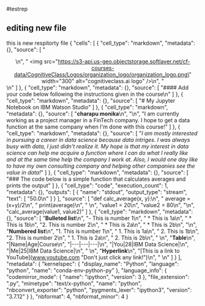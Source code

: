 #testrep
## editing new file
this is new respitorty file
{
 "cells": [
  {
   "cell_type": "markdown",
   "metadata": {},
   "source": [
    "<center>\n",
    "    <img src=\"https://s3-api.us-geo.objectstorage.softlayer.net/cf-courses-data/CognitiveClass/Logos/organization_logo/organization_logo.png\" width=\"300\" alt=\"cognitiveclass.ai logo\"  />\n",
    "</center>\n"
   ]
  },
  {
   "cell_type": "markdown",
   "metadata": {},
   "source": [
    "#### Add your code below following the instructions given in the course\n"
   ]
  },
  {
   "cell_type": "markdown",
   "metadata": {},
   "source": [
    "# My Jupyter Notebook on IBM Watson Studio"
   ]
  },
  {
   "cell_type": "markdown",
   "metadata": {},
   "source": [
    "**charapu monika**\n",
    "\n",
    "I am currently working as a project manager in a FinTech company. I hope to get a data function at the same company when I'm done with this course!"
   ]
  },
  {
   "cell_type": "markdown",
   "metadata": {},
   "source": [
    "*I am mostly interested in pursuing a career in data science because data intriges. I was always busy with data, I just didn't realize it. My hope is that my interest in data science can help me acquire a function where I can do what I really like and at the same time help the company I work at. Also, I would one day like to have my own consulting company and helping other companies see the value in data!*"
   ]
  },
  {
   "cell_type": "markdown",
   "metadata": {},
   "source": [
    "### The code below is a simple function that calculates averages and prints the output"
   ]
  },
  {
   "cell_type": "code",
   "execution_count": 1,
   "metadata": {},
   "outputs": [
    {
     "name": "stdout",
     "output_type": "stream",
     "text": [
      "50.0\n"
     ]
    }
   ],
   "source": [
    "def calc_average(x, y):\n",
    "    average = (x+y)/2\n",
    "    print(average)\n",
    "    \n",
    "value1 = 20\n",
    "value2 = 80\n",
    "\n",
    "calc_average(value1, value2)"
   ]
  },
  {
   "cell_type": "markdown",
   "metadata": {},
   "source": [
    "**Bulleted list**\n",
    "- This is number 1\n",
    "    * This is 1a\n",
    "    * This is 1b\n",
    "2. This is number 2\n",
    "    * This is 2a\n",
    "    * This is 2b\n",
    "\n",
    "**Numbered list**\n",
    "1. This is number 1\n",
    "    1. This is 1a\n",
    "    2. This is 1b\n",
    "2. This is number 2\n",
    "    1. This is 2a\n",
    "    2. This is 2b\n",
    "    \n",
    "**Table**\n",
    "|Name|Age|Course\n",
    "|---|---|---|\n",
    "|You|28|IBM Data Science|\n",
    "|Me|25|IBM Data Science|\n",
    "    \n",
    "**Hyperlink**\n",
    "[This is a link to YouTube](www.youtube.com \"Don't just click any link!\")\n",
    "    \n"
   ]
  }
 ],
 "metadata": {
  "kernelspec": {
   "display_name": "Python",
   "language": "python",
   "name": "conda-env-python-py"
  },
  "language_info": {
   "codemirror_mode": {
    "name": "ipython",
    "version": 3
   },
   "file_extension": ".py",
   "mimetype": "text/x-python",
   "name": "python",
   "nbconvert_exporter": "python",
   "pygments_lexer": "ipython3",
   "version": "3.7.12"
  }
 },
 "nbformat": 4,
 "nbformat_minor": 4
}
